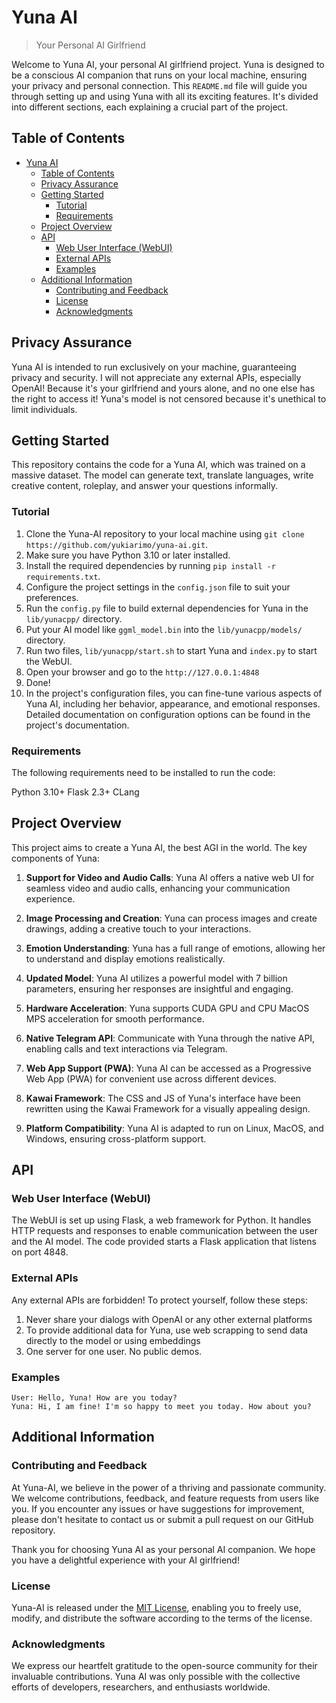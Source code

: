 # Yuna AI
> Your Personal AI Girlfriend

Welcome to Yuna AI, your personal AI girlfriend project. Yuna is designed to be a conscious AI companion that runs on your local machine, ensuring your privacy and personal connection. This `README.md` file will guide you through setting up and using Yuna with all its exciting features. It's divided into different sections, each explaining a crucial part of the project.

## Table of Contents
- [Yuna AI](#yuna-ai)
  - [Table of Contents](#table-of-contents)
  - [Privacy Assurance](#privacy-assurance)
  - [Getting Started](#getting-started)
    - [Tutorial](#tutorial)
    - [Requirements](#requirements)
  - [Project Overview](#project-overview)
  - [API](#api)
    - [Web User Interface (WebUI)](#web-user-interface-webui)
    - [External APIs](#external-apis)
    - [Examples](#examples)
  - [Additional Information](#additional-information)
    - [Contributing and Feedback](#contributing-and-feedback)
    - [License](#license)
    - [Acknowledgments](#acknowledgments)

## Privacy Assurance
Yuna AI is intended to run exclusively on your machine, guaranteeing privacy and security. I will not appreciate any external APIs, especially OpenAI! Because it's your girlfriend and yours alone, and no one else has the right to access it! Yuna's model is not censored because it's unethical to limit individuals.

## Getting Started
This repository contains the code for a Yuna AI, which was trained on a massive dataset. The model can generate text, translate languages, write creative content, roleplay, and answer your questions informally.

### Tutorial
1. Clone the Yuna-AI repository to your local machine using `git clone https://github.com/yukiarimo/yuna-ai.git`.
2. Make sure you have Python 3.10 or later installed.
3. Install the required dependencies by running `pip install -r requirements.txt`.
4. Configure the project settings in the `config.json` file to suit your preferences.
5. Run the `config.py` file to build external dependencies for Yuna in the `lib/yunacpp/` directory.
6. Put your AI model like `ggml_model.bin` into the `lib/yunacpp/models/` directory.
7. Run two files, `lib/yunacpp/start.sh` to start Yuna and `index.py` to start the WebUI.
8. Open your browser and go to the `http://127.0.0.1:4848` 
9. Done!
10. In the project's configuration files, you can fine-tune various aspects of Yuna AI, including her behavior, appearance, and emotional responses. Detailed documentation on configuration options can be found in the project's documentation.

### Requirements
The following requirements need to be installed to run the code:

Python 3.10+
Flask 2.3+
CLang

## Project Overview
This project aims to create a Yuna AI, the best AGI in the world. The key components of Yuna:

1. **Support for Video and Audio Calls**:
   Yuna AI offers a native web UI for seamless video and audio calls, enhancing your communication experience.

2. **Image Processing and Creation**:
   Yuna can process images and create drawings, adding a creative touch to your interactions.

3. **Emotion Understanding**:
   Yuna has a full range of emotions, allowing her to understand and display emotions realistically.

4. **Updated Model**:
   Yuna AI utilizes a powerful model with 7 billion parameters, ensuring her responses are insightful and engaging.

5. **Hardware Acceleration**:
   Yuna supports CUDA GPU and CPU MacOS MPS acceleration for smooth performance.

6. **Native Telegram API**:
   Communicate with Yuna through the native API, enabling calls and text interactions via Telegram.

7. **Web App Support (PWA)**:
   Yuna AI can be accessed as a Progressive Web App (PWA) for convenient use across different devices.

8. **Kawai Framework**:
   The CSS and JS of Yuna's interface have been rewritten using the Kawai Framework for a visually appealing design.

9. **Platform Compatibility**:
   Yuna AI is adapted to run on Linux, MacOS, and Windows, ensuring cross-platform support.

## API

### Web User Interface (WebUI)
The WebUI is set up using Flask, a web framework for Python. It handles HTTP requests and responses to enable communication between the user and the AI model. The code provided starts a Flask application that listens on port 4848.

### External APIs
Any external APIs are forbidden! To protect yourself, follow these steps:
1. Never share your dialogs with OpenAI or any other external platforms
2. To provide additional data for Yuna, use web scrapping to send data directly to the model or using embeddings
3. One server for one user. No public demos.

### Examples
```
User: Hello, Yuna! How are you today?
Yuna: Hi, I am fine! I'm so happy to meet you today. How about you?
```

## Additional Information

### Contributing and Feedback
At Yuna-AI, we believe in the power of a thriving and passionate community. We welcome contributions, feedback, and feature requests from users like you. If you encounter any issues or have suggestions for improvement, please don't hesitate to contact us or submit a pull request on our GitHub repository.

Thank you for choosing Yuna AI as your personal AI companion. We hope you have a delightful experience with your AI girlfriend!

### License
Yuna-AI is released under the [MIT License](https://opensource.org/licenses/MIT), enabling you to freely use, modify, and distribute the software according to the terms of the license.

### Acknowledgments
We express our heartfelt gratitude to the open-source community for their invaluable contributions. Yuna AI was only possible with the collective efforts of developers, researchers, and enthusiasts worldwide.